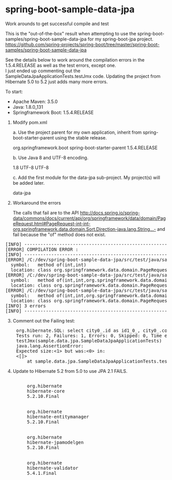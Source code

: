 # spring-boot-sample-data-jpa
Work arounds to get successful compile and test

This is the "out-of-the-box" result when attempting to use the spring-boot-samples/spring-boot-sample-data-jpa for my spring-boot-jpa project.
https://github.com/spring-projects/spring-boot/tree/master/spring-boot-samples/spring-boot-sample-data-jpa

See the details below to work around the compilation errors in the 1.5.4.RELEASE as well as the test errors, except one.  
I just ended up commenting out the SampleDataJpaApplicationTests.testJmx code.
Updating the project from Hibernate 5.0 to 5.2 just adds many more errors.

To start: 
* Apache Maven: 3.5.0
* Java: 1.8.0_131
* Springframework Boot: 1.5.4.RELEASE

1. Modify pom.xml

   a. Use the project parent for my own application, inherit from spring-boot-starter-parent using the stable release.

	<parent>
		<!-- Your own application should inherit from spring-boot-starter-parent -->
		<groupId>org.springframework.boot</groupId>
		<artifactId>spring-boot-starter-parent</artifactId>
		<version>1.5.4.RELEASE</version>
	</parent>

   b. Use Java 8 and UTF-8 encoding.

	<properties>
		<java.version>1.8</java.version>
		<project.build.sourceEncoding>UTF-8</project.build.sourceEncoding>
		<project.reporting.outputEncoding>UTF-8</project.reporting.outputEncoding>
	</properties>

	c. Add the first module for the data-jpa sub-project.  My project(s) will be added later.

	<modules>
		<module>data-jpa</module>
	</modules>
  
2. Workaround the errors

	The calls that fail are to the API http://docs.spring.io/spring-data/commons/docs/current/api/org/springframework/data/domain/PageRequest.html#PageRequest-int-int-org.springframework.data.domain.Sort.Direction-java.lang.String...-
	and fail because the "of" method does not exist. 
<pre>
[INFO] -------------------------------------------------------------
[ERROR] COMPILATION ERROR :
[INFO] -------------------------------------------------------------
[ERROR] /C:/dev/spring-boot-sample-data-jpa/src/test/java/sample/data/jpa/service/CityRepositoryIntegrationTests.java:[45,72] cannot find symbol
  symbol:   method of(int,int)
  location: class org.springframework.data.domain.PageRequest
[ERROR] /C:/dev/spring-boot-sample-data-jpa/src/test/java/sample/data/jpa/service/HotelRepositoryIntegrationTests.java:[54,53] cannot find symbol
  symbol:   method of(int,int,org.springframework.data.domain.Sort.Direction,java.lang.String)
  location: class org.springframework.data.domain.PageRequest
[ERROR] /C:/dev/spring-boot-sample-data-jpa/src/test/java/sample/data/jpa/service/HotelRepositoryIntegrationTests.java:[58,44] cannot find symbol
  symbol:   method of(int,int,org.springframework.data.domain.Sort.Direction,java.lang.String)
  location: class org.springframework.data.domain.PageRequest
[INFO] 3 errors
[INFO] -------------------------------------------------------------
</pre>
3. Comment out the Failing test:
<pre>
	org.hibernate.SQL: select city0_.id as id1_0_, city0_.country as country2_0_, city0_.map as map3_0_, city0_.name as name4_0_, city0_.state as state5_0_ from city city0_ where upper(city0_.name)=upper(?) and upper(city0_.country)=upper(?)
	Tests run: 2, Failures: 1, Errors: 0, Skipped: 0, Time elapsed: 15.486 sec <<< FAILURE! - in sample.data.jpa.SampleDataJpaApplicationTests
	testJmx(sample.data.jpa.SampleDataJpaApplicationTests)  Time elapsed: 0.36 sec  <<< FAILURE!
	java.lang.AssertionError:
	Expected size:<1> but was:<0> in:
	<[]>
        at sample.data.jpa.SampleDataJpaApplicationTests.testJmx(SampleDataJpaApplicationTests.java:77)
</pre>
4. Update to Hibernate 5.2 from 5.0 to use JPA 2.1 FAILS.
<pre>
	<dependency>
		<groupId>org.hibernate</groupId>
		<artifactId>hibernate-core</artifactId>
		<version>5.2.10.Final</version>
	</dependency>
	<dependency>
		<groupId>org.hibernate</groupId>
		<artifactId>hibernate-entitymanager</artifactId>
		<version>5.2.10.Final</version>
	</dependency>
	<dependency>
		<groupId>org.hibernate</groupId>
		<artifactId>hibernate-jpamodelgen</artifactId>
		<version>5.2.10.Final</version>
	</dependency>
	<dependency>
		<groupId>org.hibernate</groupId>
		<artifactId>hibernate-validator</artifactId>
		<version>5.4.1.Final</version>
	</dependency>
</pre>
